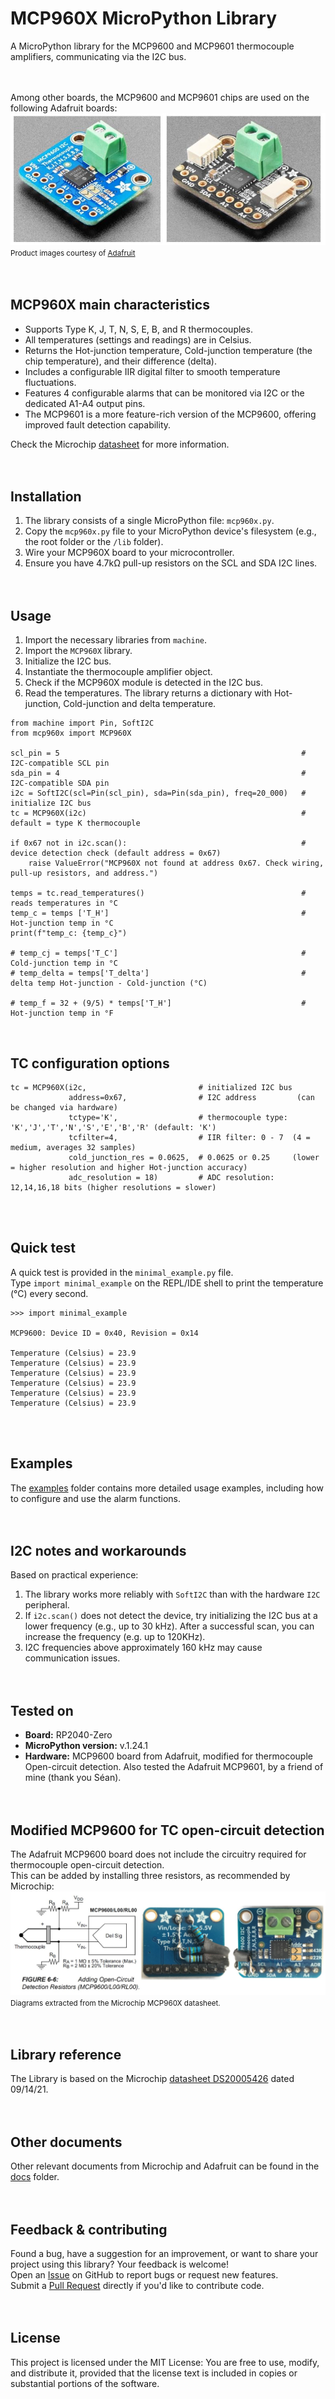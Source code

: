 # MCP960X MicroPython Library
A MicroPython library for the MCP9600 and MCP9601 thermocouple amplifiers, communicating via the I2C bus.
<br><br><br>


Among other boards, the MCP9600 and MCP9601 chips are used on the following Adafruit boards:
![title image](/pictures/mcp9600_mcp9601.jpg)<br>
<small>Product images courtesy of [Adafruit](https://www.adafruit.com)</small>
<br><br><br>

## MCP960X main characteristics
* Supports Type K, J, T, N, S, E, B, and R thermocouples.
* All temperatures (settings and readings) are in Celsius.
* Returns the Hot-junction temperature, Cold-junction temperature (the chip temperature), and their difference (delta).
* Includes a configurable IIR digital filter to smooth temperature fluctuations.
* Features 4 configurable alarms that can be monitored via I2C or the dedicated A1-A4 output pins.
* The MCP9601 is a more feature-rich version of the MCP9600, offering improved fault detection capability.<br>

Check the Microchip [datasheet](docs/Microchip/MCP960X-L0X-RL0X-DS20005426.pdf) for more information.
<br><br><br>

## Installation
1. The library consists of a single MicroPython file: `mcp960x.py`.
2. Copy the `mcp960x.py` file to your MicroPython device's filesystem (e.g., the root folder or the `/lib` folder).
3. Wire your MCP960X board to your microcontroller.
4. Ensure you have 4.7kΩ pull-up resistors on the SCL and SDA I2C lines.
<br><br><br>

## Usage
1. Import the necessary libraries from `machine`.
2. Import the `MCP960X` library.
3. Initialize the I2C bus.
4. Instantiate the thermocouple amplifier object.
5. Check if the MCP960X module is detected in the I2C bus.
7. Read the temperatures. The library returns a dictionary with Hot-junction, Cold-junction and delta temperature.
```
from machine import Pin, SoftI2C
from mcp960x import MCP960X

scl_pin = 5                                                      # I2C-compatible SCL pin
sda_pin = 4                                                      # I2C-compatible SDA pin
i2c = SoftI2C(scl=Pin(scl_pin), sda=Pin(sda_pin), freq=20_000)   # initialize I2C bus
tc = MCP960X(i2c)                                                # default = type K thermocouple

if 0x67 not in i2c.scan():                                       # device detection check (default address = 0x67)
    raise ValueError("MCP960X not found at address 0x67. Check wiring, pull-up resistors, and address.")

temps = tc.read_temperatures()                                   # reads temperatures in °C
temp_c = temps ['T_H']                                           # Hot-junction temp in °C
print(f"temp_c: {temp_c}")

# temp_cj = temps['T_C']                                         # Cold-junction temp in °C
# temp_delta = temps['T_delta']                                  # delta temp Hot-junction - Cold-junction (°C)

# temp_f = 32 + (9/5) * temps['T_H']                             # Hot-junction temp in °F
```
<br>

## TC configuration options
```
tc = MCP960X(i2c,                         # initialized I2C bus
             address=0x67,                # I2C address         (can be changed via hardware)
             tctype='K',                  # thermocouple type: 'K','J','T','N','S','E','B','R' (default: 'K')
             tcfilter=4,                  # IIR filter: 0 - 7  (4 = medium, averages 32 samples)
             cold_junction_res = 0.0625,  # 0.0625 or 0.25     (lower = higher resolution and higher Hot-junction accuracy)
             adc_resolution = 18)         # ADC resolution: 12,14,16,18 bits (higher resolutions = slower)
```
<br><br>

## Quick test
A quick test is provided in the `minimal_example.py` file.<br>
Type `import minimal_example` on the REPL/IDE shell to print the temperature (°C) every second.
```
>>> import minimal_example

MCP9600: Device ID = 0x40, Revision = 0x14

Temperature (Celsius) = 23.9
Temperature (Celsius) = 23.9
Temperature (Celsius) = 23.9
Temperature (Celsius) = 23.9
Temperature (Celsius) = 23.9
Temperature (Celsius) = 23.9
```
<br><br>

## Examples
The [examples](src/examples/) folder contains more detailed usage examples, including how to configure and use the alarm functions.
<br><br><br>

## I2C notes and workarounds
Based on practical experience:
1. The library works more reliably with `SoftI2C` than with the hardware `I2C` peripheral.
2. If `i2c.scan()` does not detect the device, try initializing the I2C bus at a lower frequency (e.g., up to 30 kHz). After a successful scan, you can increase the frequency (e.g. up to 120KHz).
3. I2C frequencies above approximately 160 kHz may cause communication issues.
<br><br><br>

## Tested on
* **Board:** RP2040-Zero
* **MicroPython version:** v.1.24.1
* **Hardware:** MCP9600 board from Adafruit, modified for thermocouple Open-circuit detection. Also tested the Adafruit MCP9601, by a friend of mine (thank you Séan).
<br><br><br>

## Modified MCP9600 for TC open-circuit detection
The Adafruit MCP9600 board does not include the circuitry required for thermocouple open-circuit detection.<br>
This can be added by installing three resistors, as recommended by Microchip:
![title image](/pictures/mcp9600_OC_detection.jpg)<br>
<small>Diagrams extracted from the Microchip MCP960X datasheet.</small>
<br><br><br>

## Library reference
The Library is based on the Microchip [datasheet DS20005426](docs/Microchip/MCP960X-L0X-RL0X-DS20005426.pdf) dated 09/14/21.
<br><br><br>

## Other documents
Other relevant documents from Microchip and Adafruit can be found in the [docs](docs/) folder.
<br><br><br>

## Feedback & contributing
Found a bug, have a suggestion for an improvement, or want to share your project using this library? Your feedback is welcome!<br>
Open an [Issue](https://github.com/AndreaFavero71/MCP960X_MicroPython/issues) on GitHub to report bugs or request new features.<br>
Submit a [Pull Request](https://github.com/AndreaFavero71/MCP960X_MicroPython/pulls) directly if you'd like to contribute code.
<br><br><br>

## License
This project is licensed under the MIT License: You are free to use, modify, and distribute it, provided that the license text is included in copies or substantial portions of the software.
<br><br><br>
   

